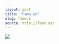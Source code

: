 ```yaml
---
layout: post
title: "Famo.us"
slug: famous
source: http://famo.us/
---
```


<img src="/beautiful-open/screenshots/famous.png">
